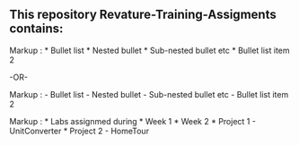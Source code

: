 
## This repository **Revature-Training-Assigments** contains:
  Markup : * Bullet list
           * Nested bullet
                  * Sub-nested bullet etc
          * Bullet list item 2

-OR-

 Markup : - Bullet list
              - Nested bullet
                  - Sub-nested bullet etc
          - Bullet list item 2 

 Markup : * Labs assignmed during
             * Week 1
             * Week 2
          * Project 1 - UnitConverter
          * Project 2 - HomeTour
 
